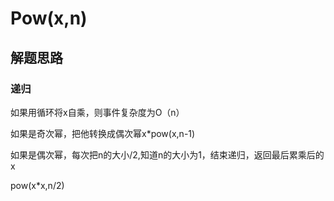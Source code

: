 # Pow(x,n)

## 解题思路

### 递归

如果用循环将x自乘，则事件复杂度为O（n）

如果是奇次幂，把他转换成偶次幂x*pow(x,n-1)

如果是偶次幂，每次把n的大小/2,知道n的大小为1，结束递归，返回最后累乘后的x

pow(x*x,n/2)
